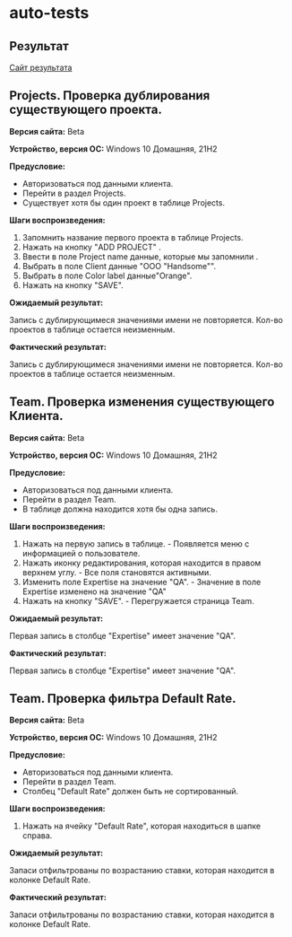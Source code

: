 # auto-tests

## Результат
[Сайт результата](https://dimaska30.github.io/auto-tests/ "Нажми")

## Projects. Проверка дублирования существующего проекта.
**Версия сайта:**	Beta

**Устройство, версия ОС:**	Windows 10 Домашняя, 21H2

**Предусловие:**
- Авторизоваться под данными клиента.
- Перейти в раздел Projects.
- Существует хотя бы один проект в таблице Projects.

**Шаги воспроизведения:**
1.	Запомнить название первого проекта в таблице Projects.
2.	Нажать на кнопку "ADD PROJECT" . 
3.	Ввести в поле Project name данные, которые мы запомнили .
4.	Выбрать в поле Client данные "OOO "Handsome"". 
5.	Выбрать в поле Color label данные"Orange".
6.	Нажать на кнопку "SAVE".


**Ожидаемый результат:**

Запись с дублирующимеся значениями имени не повторяется. Кол-во проектов в таблице остается неизменным.

**Фактический результат:**

Запись с дублирующимеся значениями имени не повторяется. Кол-во проектов в таблице остается неизменным.

## Team. Проверка изменения существующего Клиента.	
**Версия сайта:**	Beta

**Устройство, версия ОС:**	Windows 10 Домашняя, 21H2

**Предусловие:**
- Авторизоваться под данными клиента.
- Перейти в раздел Team.
- В таблице должна находится хотя бы одна запись.

**Шаги воспроизведения:**
1.	Нажать на первую запись в таблице. - Появляется меню с информацией о пользователе.
2.	Нажать иконку редактирования, которая находится в правом верхнем углу. - Все поля становятся активными.
3.	Изменить поле Expertise на значение "QA". - Значение в поле Expertise изменено на значение "QA"
4.	Нажать на кнопку "SAVE". - Перегружается страница Team.


**Ожидаемый результат:**

Первая запись в столбце "Expertise" имеет значение "QA".

**Фактический результат:**

Первая запись в столбце "Expertise" имеет значение "QA".

## Team. Проверка фильтра Default Rate.	
**Версия сайта:**	Beta

**Устройство, версия ОС:**	Windows 10 Домашняя, 21H2

**Предусловие:**
- Авторизоваться под данными клиента.
- Перейти в раздел Team.
- Столбец "Default Ratе" должен быть не сортированный.

**Шаги воспроизведения:**
1.	Нажать на ячейку "Default Ratе", которая находиться в шапке справа.


**Ожидаемый результат:**

Запаси отфильтрованы по возрастанию ставки, которая находится в колонке Default Ratе.

**Фактический результат:**

Запаси отфильтрованы по возрастанию ставки, которая находится в колонке Default Ratе.
